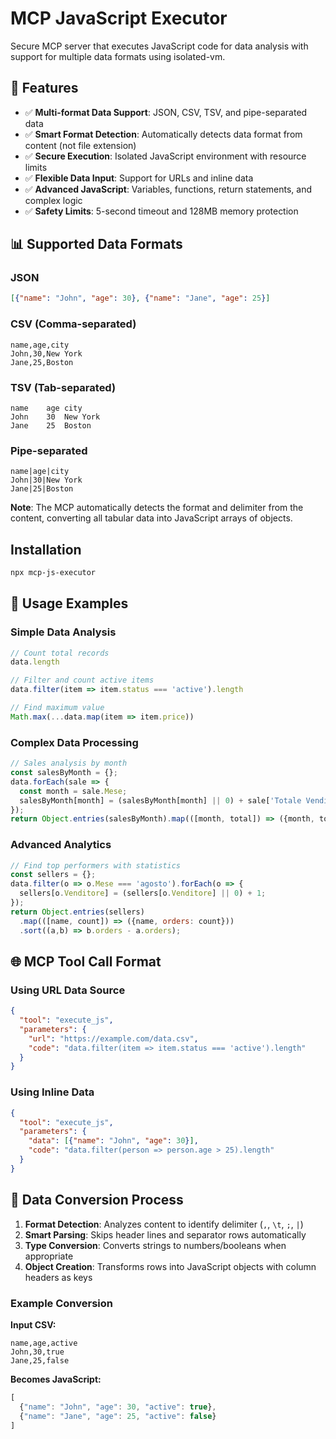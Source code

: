 # MCP JavaScript Executor

Secure MCP server that executes JavaScript code for data analysis with support for multiple data formats using isolated-vm.

## 🚀 Features

- ✅ **Multi-format Data Support**: JSON, CSV, TSV, and pipe-separated data
- ✅ **Smart Format Detection**: Automatically detects data format from content (not file extension)
- ✅ **Secure Execution**: Isolated JavaScript environment with resource limits
- ✅ **Flexible Data Input**: Support for URLs and inline data
- ✅ **Advanced JavaScript**: Variables, functions, return statements, and complex logic
- ✅ **Safety Limits**: 5-second timeout and 128MB memory protection

## 📊 Supported Data Formats

### JSON
```json
[{"name": "John", "age": 30}, {"name": "Jane", "age": 25}]
```

### CSV (Comma-separated)
```csv
name,age,city
John,30,New York
Jane,25,Boston
```

### TSV (Tab-separated)
```tsv
name	age	city
John	30	New York
Jane	25	Boston
```

### Pipe-separated
```
name|age|city
John|30|New York
Jane|25|Boston
```

**Note**: The MCP automatically detects the format and delimiter from the content, converting all tabular data into JavaScript arrays of objects.

## Installation
```bash
npx mcp-js-executor
```

## 🔧 Usage Examples

### Simple Data Analysis
```javascript
// Count total records
data.length

// Filter and count active items
data.filter(item => item.status === 'active').length

// Find maximum value
Math.max(...data.map(item => item.price))
```

### Complex Data Processing
```javascript
// Sales analysis by month
const salesByMonth = {};
data.forEach(sale => {
  const month = sale.Mese;
  salesByMonth[month] = (salesByMonth[month] || 0) + sale['Totale Vendita'];
});
return Object.entries(salesByMonth).map(([month, total]) => ({month, total}));
```

### Advanced Analytics
```javascript
// Find top performers with statistics
const sellers = {};
data.filter(o => o.Mese === 'agosto').forEach(o => {
  sellers[o.Venditore] = (sellers[o.Venditore] || 0) + 1;
});
return Object.entries(sellers)
  .map(([name, count]) => ({name, orders: count}))
  .sort((a,b) => b.orders - a.orders);
```

## 🌐 MCP Tool Call Format

### Using URL Data Source
```json
{
  "tool": "execute_js",
  "parameters": {
    "url": "https://example.com/data.csv",
    "code": "data.filter(item => item.status === 'active').length"
  }
}
```

### Using Inline Data
```json
{
  "tool": "execute_js", 
  "parameters": {
    "data": [{"name": "John", "age": 30}],
    "code": "data.filter(person => person.age > 25).length"
  }
}
```

## 🔄 Data Conversion Process

1. **Format Detection**: Analyzes content to identify delimiter (`,`, `\t`, `;`, `|`)
2. **Smart Parsing**: Skips header lines and separator rows automatically
3. **Type Conversion**: Converts strings to numbers/booleans when appropriate
4. **Object Creation**: Transforms rows into JavaScript objects with column headers as keys

### Example Conversion
**Input CSV:**
```
name,age,active
John,30,true
Jane,25,false
```

**Becomes JavaScript:**
```javascript
[
  {"name": "John", "age": 30, "active": true},
  {"name": "Jane", "age": 25, "active": false}
]
```